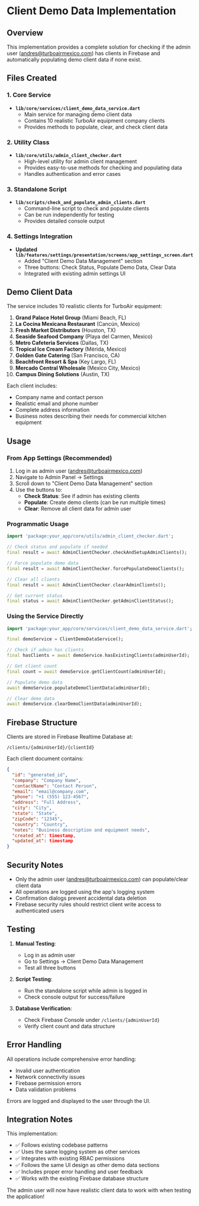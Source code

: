 # Client Demo Data Implementation

## Overview

This implementation provides a complete solution for checking if the admin user (andres@turboairmexico.com) has clients in Firebase and automatically populating demo client data if none exist.

## Files Created

### 1. Core Service
- **`lib/core/services/client_demo_data_service.dart`**
  - Main service for managing demo client data
  - Contains 10 realistic TurboAir equipment company clients
  - Provides methods to populate, clear, and check client data

### 2. Utility Class
- **`lib/core/utils/admin_client_checker.dart`**
  - High-level utility for admin client management
  - Provides easy-to-use methods for checking and populating data
  - Handles authentication and error cases

### 3. Standalone Script
- **`lib/scripts/check_and_populate_admin_clients.dart`**
  - Command-line script to check and populate clients
  - Can be run independently for testing
  - Provides detailed console output

### 4. Settings Integration
- **Updated `lib/features/settings/presentation/screens/app_settings_screen.dart`**
  - Added "Client Demo Data Management" section
  - Three buttons: Check Status, Populate Demo Data, Clear Data
  - Integrated with existing admin settings UI

## Demo Client Data

The service includes 10 realistic clients for TurboAir equipment:

1. **Grand Palace Hotel Group** (Miami Beach, FL)
2. **La Cocina Mexicana Restaurant** (Cancún, Mexico)
3. **Fresh Market Distributors** (Houston, TX)
4. **Seaside Seafood Company** (Playa del Carmen, Mexico)
5. **Metro Cafeteria Services** (Dallas, TX)
6. **Tropical Ice Cream Factory** (Mérida, Mexico)
7. **Golden Gate Catering** (San Francisco, CA)
8. **Beachfront Resort & Spa** (Key Largo, FL)
9. **Mercado Central Wholesale** (Mexico City, Mexico)
10. **Campus Dining Solutions** (Austin, TX)

Each client includes:
- Company name and contact person
- Realistic email and phone number
- Complete address information
- Business notes describing their needs for commercial kitchen equipment

## Usage

### From App Settings (Recommended)
1. Log in as admin user (andres@turboairmexico.com)
2. Navigate to Admin Panel → Settings
3. Scroll down to "Client Demo Data Management" section
4. Use the buttons to:
   - **Check Status**: See if admin has existing clients
   - **Populate**: Create demo clients (can be run multiple times)
   - **Clear**: Remove all client data for admin user

### Programmatic Usage
```dart
import 'package:your_app/core/utils/admin_client_checker.dart';

// Check status and populate if needed
final result = await AdminClientChecker.checkAndSetupAdminClients();

// Force populate demo data
final result = await AdminClientChecker.forcePopulateDemoClients();

// Clear all clients
final result = await AdminClientChecker.clearAdminClients();

// Get current status
final status = await AdminClientChecker.getAdminClientStatus();
```

### Using the Service Directly
```dart
import 'package:your_app/core/services/client_demo_data_service.dart';

final demoService = ClientDemoDataService();

// Check if admin has clients
final hasClients = await demoService.hasExistingClients(adminUserId);

// Get client count
final count = await demoService.getClientCount(adminUserId);

// Populate demo data
await demoService.populateDemoClientData(adminUserId);

// Clear demo data
await demoService.clearDemoClientData(adminUserId);
```

## Firebase Structure

Clients are stored in Firebase Realtime Database at:
```
/clients/{adminUserId}/{clientId}
```

Each client document contains:
```json
{
  "id": "generated_id",
  "company": "Company Name",
  "contactName": "Contact Person",
  "email": "email@company.com",
  "phone": "+1 (555) 123-4567",
  "address": "Full Address",
  "city": "City",
  "state": "State",
  "zipCode": "12345",
  "country": "Country",
  "notes": "Business description and equipment needs",
  "created_at": timestamp,
  "updated_at": timestamp
}
```

## Security Notes

- Only the admin user (andres@turboairmexico.com) can populate/clear client data
- All operations are logged using the app's logging system
- Confirmation dialogs prevent accidental data deletion
- Firebase security rules should restrict client write access to authenticated users

## Testing

1. **Manual Testing**:
   - Log in as admin user
   - Go to Settings → Client Demo Data Management
   - Test all three buttons

2. **Script Testing**:
   - Run the standalone script while admin is logged in
   - Check console output for success/failure

3. **Database Verification**:
   - Check Firebase Console under `/clients/{adminUserId}`
   - Verify client count and data structure

## Error Handling

All operations include comprehensive error handling:
- Invalid user authentication
- Network connectivity issues
- Firebase permission errors
- Data validation problems

Errors are logged and displayed to the user through the UI.

## Integration Notes

This implementation:
- ✅ Follows existing codebase patterns
- ✅ Uses the same logging system as other services
- ✅ Integrates with existing RBAC permissions
- ✅ Follows the same UI design as other demo data sections
- ✅ Includes proper error handling and user feedback
- ✅ Works with the existing Firebase database structure

The admin user will now have realistic client data to work with when testing the application!